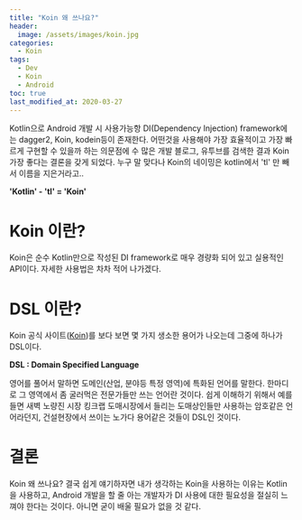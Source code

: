```yaml
---
title: "Koin 왜 쓰나요?"
header:
  image: /assets/images/koin.jpg
categories:
  - Koin
tags:
  - Dev
  - Koin
  - Android
toc: true
last_modified_at: 2020-03-27
---
```


Kotlin으로 Android 개발 시 사용가능항 DI(Dependency Injection) framework에는 dagger2, Koin, kodein등이 존재한다. 어떤것을 사용해야 가장 효율적이고 가장 빠르게 구현할 수 있을까 하는 의문점에 수 많은 개발 블로그, 유투브를 검색한 결과 Koin 가장 좋다는 결론을 갖게 되었다.
누구 말 맞다나 Koin의 네이밍은 kotlin에서 'tl' 만 빼서 이름을 지은거라고..

  **'Kotlin' - 'tl' = 'Koin'**

# Koin 이란?
Koin은 순수 Kotlin만으로 작성된 DI framework로 매우 경량화 되어 있고 실용적인 API이다. 자세한 사용법은 차차 적어 나가겠다.

# DSL 이란?
Koin 공식 사이트([Koin](https://insert-koin.io))를 보다 보면 몇 가지 생소한 용어가 나오는데 그중에 하나가 DSL이다.

  **DSL : Domain Specified Language**

영어를 풀어서 말하면 도메인(산업, 분야등 특정 영역)에 특화된 언어를 말한다. 한마디로 그 영역에서 좀 굴러먹은 전문가들만 쓰는 언어란 것이다. 쉽게 이해하기 위해서 예를 들면 새벽 노량진 시장 킹크랩 도매시장에서 들리는 도매상인들만 사용하는 암호같은 언어라던지, 건설현장에서 쓰이는 노가다 용어같은 것들이 DSL인 것이다.

# 결론
Koin 왜 쓰나요? 결국 쉽게 얘기하자면 내가 생각하는 Koin을 사용하는 이유는 Kotlin을 사용하고, Android 개발을 할 줄 아는 개발자가 DI 사용에 대한 필요성을 절실히 느껴야 한다는 것이다. 아니면 굳이 배울 필요가 없을 것 같다. 